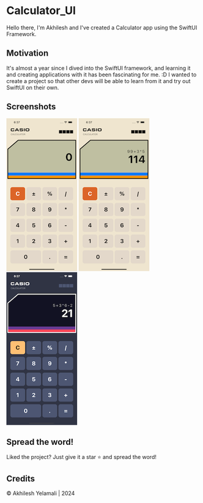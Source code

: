 # Calculator_UI


Hello there, I'm Akhilesh and I've created a Calculator app using the SwiftUI Framework.
    


## Motivation

It's almost a year since I dived into the SwiftUI framework, and learning it and creating applications with it has been fascinating for me. :D
I wanted to create a project so that other devs will be able to learn from it and try out SwiftUI on their own. 


## Screenshots
![Light Theme](https://raw.githubusercontent.com/Shubham0812/Calculator_UI/main/Calculator_UI/Resources/screenshots/1.png)
![Light Theme with Computation](https://raw.githubusercontent.com/Shubham0812/Calculator_UI/main/Calculator_UI/Resources/screenshots/2.png)
![Dark theme](https://raw.githubusercontent.com/Shubham0812/Calculator_UI/main/Calculator_UI/Resources/screenshots/3.png)


## Spread the word!
Liked the project? Just give it a star ⭐️ and spread the word!

## Credits
© Akhilesh Yelamali | 2024

